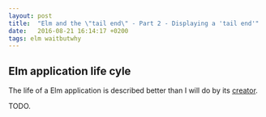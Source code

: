 ```yaml
---
layout: post
title:  "Elm and the \"tail end\" - Part 2 - Displaying a 'tail end'"
date:   2016-08-21 16:14:17 +0200
tags: elm waitbutwhy
---
```

## Elm application life cyle

The life of a Elm application is described better than I will do by its [creator]().

TODO.
